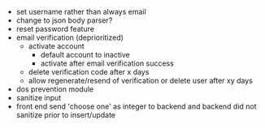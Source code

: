 - set username rather than always email
- change to json body parser?
- reset password feature
- email verification (deprioritized)
  - activate account
    - default account to inactive
    - activate after email verification success
  - delete verification code after x days
  - allow regenerate/resend of verification or delete user after xy days
- dos prevention module
- sanitize input
- front end send 'choose one' as integer to backend and backend did not sanitize prior to insert/update
